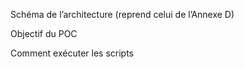 Schéma de l’architecture (reprend celui de l’Annexe D)

Objectif du POC

Comment exécuter les scripts
